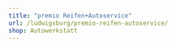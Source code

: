 ```yaml
---
title: "premio Reifen+Autoservice"
url: /ludwigsburg/premio-reifen-autoservice/
shop: Autowerkstatt
---
```

